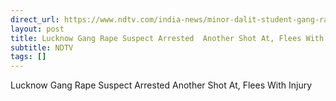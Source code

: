 ```yaml
---
direct_url: https://www.ndtv.com/india-news/minor-dalit-student-gang-raped-in-lucknow-police-teams-look-for-suspects-9439669#publisher=newsstand
layout: post
title: Lucknow Gang Rape Suspect Arrested  Another Shot At, Flees With Injury
subtitle: NDTV
tags: []
---
```


Lucknow Gang Rape Suspect Arrested  Another Shot At, Flees With Injury
